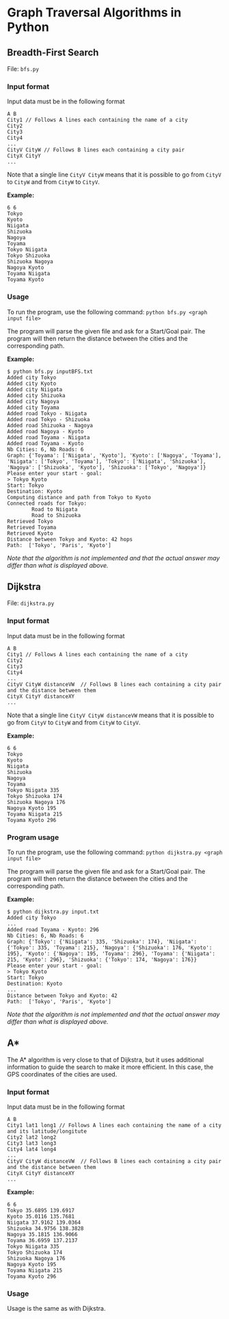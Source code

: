 # Graph Traversal Algorithms in Python

## Breadth-First Search

File: `bfs.py`

### Input format

Input data must be in the following format

```
A B
City1 // Follows A lines each containing the name of a city
City2
City3
City4
...
CityV CityW // Follows B lines each containing a city pair
CityX CityY
...
```

Note that a single line `CityV CityW` means that it is possible to go from `CityV` to `CityW` and from `CityW` to `CityV`.

**Example:**

```
6 6
Tokyo
Kyoto
Niigata
Shizuoka
Nagoya
Toyama
Tokyo Niigata
Tokyo Shizuoka
Shizuoka Nagoya
Nagoya Kyoto
Toyama Niigata
Toyama Kyoto
```

### Usage

To run the program, use the following command: `python bfs.py <graph input file>`

The program will parse the given file and ask for a Start/Goal pair.
The program will then return the distance between the cities and the corresponding path.


**Example:**

```
$ python bfs.py inputBFS.txt 
Added city Tokyo
Added city Kyoto
Added city Niigata
Added city Shizuoka
Added city Nagoya
Added city Toyama
Added road Tokyo - Niigata
Added road Tokyo - Shizuoka
Added road Shizuoka - Nagoya
Added road Nagoya - Kyoto
Added road Toyama - Niigata
Added road Toyama - Kyoto
Nb Cities: 6, Nb Roads: 6
Graph: {'Toyama': ['Niigata', 'Kyoto'], 'Kyoto': ['Nagoya', 'Toyama'], 'Niigata': ['Tokyo', 'Toyama'], 'Tokyo': ['Niigata', 'Shizuoka'], 'Nagoya': ['Shizuoka', 'Kyoto'], 'Shizuoka': ['Tokyo', 'Nagoya']}
Please enter your start - goal:
> Tokyo Kyoto
Start: Tokyo
Destination: Kyoto
Computing distance and path from Tokyo to Kyoto
Connected roads for Tokyo:
        Road to Niigata
        Road to Shizuoka
Retrieved Tokyo
Retrieved Toyama
Retrieved Kyoto
Distance between Tokyo and Kyoto: 42 hops
Path:  ['Tokyo', 'Paris', 'Kyoto']
```

_Note that the algorithm is not implemented and that the actual answer may differ than what is displayed above._

## Dijkstra

File: `dijkstra.py`

### Input format

Input data must be in the following format

```
A B
City1 // Follows A lines each containing the name of a city
City2
City3
City4
...
CityV CityW distanceVW  // Follows B lines each containing a city pair and the distance between them
CityX CityY distanceXY
...
```

Note that a single line `CityV CityW distanceVW` means that it is possible to go from `CityV` to `CityW` and from `CityW` to `CityV`.

**Example:**

```
6 6
Tokyo
Kyoto
Niigata
Shizuoka
Nagoya
Toyama
Tokyo Niigata 335
Tokyo Shizuoka 174
Shizuoka Nagoya 176
Nagoya Kyoto 195
Toyama Niigata 215
Toyama Kyoto 296
```

### Program usage

To run the program, use the following command: `python dijkstra.py <graph input file>`

The program will parse the given file and ask for a Start/Goal pair.
The program will then return the distance between the cities and the corresponding path.

**Example:**

```
$ python dijkstra.py input.txt 
Added city Tokyo
...
Added road Toyama - Kyoto: 296
Nb Cities: 6, Nb Roads: 6
Graph: {'Tokyo': {'Niigata': 335, 'Shizuoka': 174}, 'Niigata': {'Tokyo': 335, 'Toyama': 215}, 'Nagoya': {'Shizuoka': 176, 'Kyoto': 195}, 'Kyoto': {'Nagoya': 195, 'Toyama': 296}, 'Toyama': {'Niigata': 215, 'Kyoto': 296}, 'Shizuoka': {'Tokyo': 174, 'Nagoya': 176}}
Please enter your start - goal:
> Tokyo Kyoto
Start: Tokyo
Destination: Kyoto
...
Distance between Tokyo and Kyoto: 42
Path:  ['Tokyo', 'Paris', 'Kyoto']
```

_Note that the algorithm is not implemented and that the actual answer may differ than what is displayed above._

## A*

The A* algorithm is very close to that of Dijkstra, but it uses additional information to guide the search to make it more efficient.
In this case, the GPS coordinates of the cities are used.

### Input format

Input data must be in the following format

```
A B
City1 lat1 long1 // Follows A lines each containing the name of a city and its latitude/longitute
City2 lat2 long2
City3 lat3 long3
City4 lat4 long4
...
CityV CityW distanceVW  // Follows B lines each containing a city pair and the distance between them
CityX CityY distanceXY
...
```

**Example:**

```
6 6
Tokyo 35.6895 139.6917
Kyoto 35.0116 135.7681
Niigata 37.9162 139.0364
Shizuoka 34.9756 138.3828
Nagoya 35.1815 136.9066
Toyama 36.6959 137.2137
Tokyo Niigata 335
Tokyo Shizuoka 174
Shizuoka Nagoya 176
Nagoya Kyoto 195
Toyama Niigata 215
Toyama Kyoto 296
```

### Usage 

Usage is the same as with Dijkstra. 